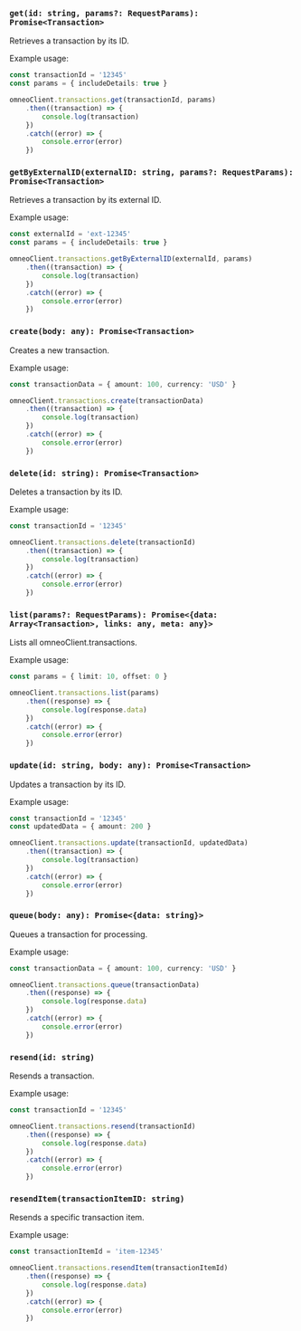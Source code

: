 ### `get(id: string, params?: RequestParams): Promise<Transaction>`

Retrieves a transaction by its ID.

Example usage:

```typescript
const transactionId = '12345'
const params = { includeDetails: true }

omneoClient.transactions.get(transactionId, params)
    .then((transaction) => {
        console.log(transaction)
    })
    .catch((error) => {
        console.error(error)
    })
```

### `getByExternalID(externalID: string, params?: RequestParams): Promise<Transaction>`

Retrieves a transaction by its external ID.

Example usage:

```typescript
const externalId = 'ext-12345'
const params = { includeDetails: true }

omneoClient.transactions.getByExternalID(externalId, params)
    .then((transaction) => {
        console.log(transaction)
    })
    .catch((error) => {
        console.error(error)
    })
```

### `create(body: any): Promise<Transaction>`

Creates a new transaction.

Example usage:

```typescript
const transactionData = { amount: 100, currency: 'USD' }

omneoClient.transactions.create(transactionData)
    .then((transaction) => {
        console.log(transaction)
    })
    .catch((error) => {
        console.error(error)
    })
```

### `delete(id: string): Promise<Transaction>`

Deletes a transaction by its ID.

Example usage:

```typescript
const transactionId = '12345'

omneoClient.transactions.delete(transactionId)
    .then((transaction) => {
        console.log(transaction)
    })
    .catch((error) => {
        console.error(error)
    })
```

### `list(params?: RequestParams): Promise<{data: Array<Transaction>, links: any, meta: any}>`

Lists all omneoClient.transactions.

Example usage:

```typescript
const params = { limit: 10, offset: 0 }

omneoClient.transactions.list(params)
    .then((response) => {
        console.log(response.data)
    })
    .catch((error) => {
        console.error(error)
    })
```

### `update(id: string, body: any): Promise<Transaction>`

Updates a transaction by its ID.

Example usage:

```typescript
const transactionId = '12345'
const updatedData = { amount: 200 }

omneoClient.transactions.update(transactionId, updatedData)
    .then((transaction) => {
        console.log(transaction)
    })
    .catch((error) => {
        console.error(error)
    })
```

### `queue(body: any): Promise<{data: string}>`

Queues a transaction for processing.

Example usage:

```typescript
const transactionData = { amount: 100, currency: 'USD' }

omneoClient.transactions.queue(transactionData)
    .then((response) => {
        console.log(response.data)
    })
    .catch((error) => {
        console.error(error)
    })
```

### `resend(id: string)`

Resends a transaction.

Example usage:

```typescript
const transactionId = '12345'

omneoClient.transactions.resend(transactionId)
    .then((response) => {
        console.log(response.data)
    })
    .catch((error) => {
        console.error(error)
    })
```

### `resendItem(transactionItemID: string)`

Resends a specific transaction item.

Example usage:

```typescript
const transactionItemId = 'item-12345'

omneoClient.transactions.resendItem(transactionItemId)
    .then((response) => {
        console.log(response.data)
    })
    .catch((error) => {
        console.error(error)
    })
```
